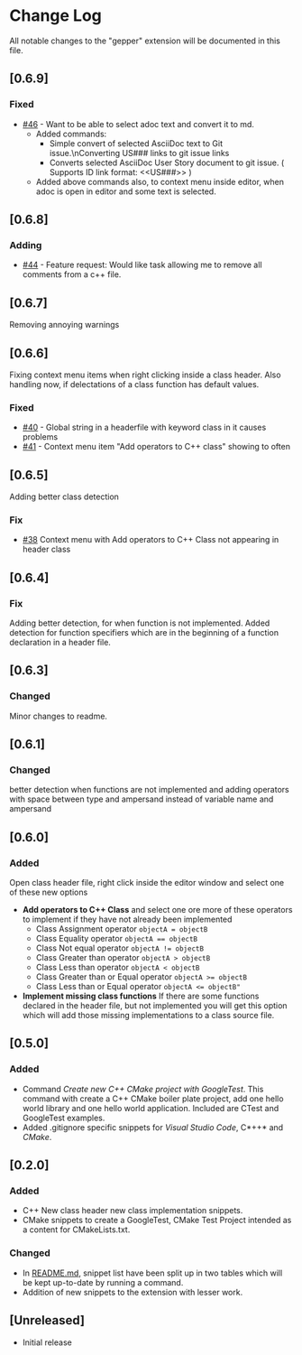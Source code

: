 # Change Log

All notable changes to the "gepper" extension will be documented in this file.

## [0.6.9]

### Fixed

  - [#46](https://github.com/guttih/gepper/issues/46) - Want to be able to select adoc text and convert it to md.
    * Added commands:
      * Simple convert of selected AsciiDoc text to Git issue.\nConverting US### links to git issue links
      * Converts selected AsciiDoc User Story document to git issue.  ( Supports ID link format: <<US###>> )
    * Added above commands also, to context menu inside editor, when adoc is open in editor and some text is selected.


## [0.6.8]

### Adding

  - [#44](https://github.com/guttih/gepper/issues/44) - Feature request: Would like task allowing me to remove all comments from a c++ file.

## [0.6.7]

Removing annoying warnings

## [0.6.6]

Fixing context menu items when right clicking inside a class header.
Also handling now, if delectations of a class function has default values.

### Fixed

  - [#40](https://github.com/guttih/gepper/issues/40) - Global string in a headerfile with keyword class in it causes problems
  - [#41](https://github.com/guttih/gepper/issues/41) - Context menu item "Add operators to C++ class" showing to often

## [0.6.5]

Adding better class detection

### Fix

  - [#38](https://github.com/guttih/gepper/issues/38) Context menu with Add operators to C++ Class not appearing in header class

## [0.6.4]

### Fix

Adding better detection, for when function is not implemented.  Added detection for function specifiers which are in the beginning of a function declaration in a header file.

## [0.6.3]

### Changed

Minor changes to readme.

## [0.6.1]

### Changed
better detection when functions are not implemented and adding operators with space between type and ampersand instead of variable name and ampersand

## [0.6.0]

### Added

Open class header file, right click inside the editor window and select one
of these new options
  - **Add operators to C++ Class** and select one ore more of these operators to implement if they have not already been implemented
     - Class Assignment operator `objectA = objectB`
     - Class Equality operator `objectA == objectB`
     - Class Not equal operator `objectA != objectB`
     - Class Greater than operator `objectA > objectB`
     - Class Less than operator `objectA < objectB`
     - Class Greater than or Equal operator `objectA >= objectB`
     - Class Less than or Equal operator `objectA <= objectB"`
- **Implement missing class functions** If there are some functions declared in the header file, but not implemented you will get this option which will add those missing implementations to a class source file.

## [0.5.0]

### Added
- Command *Create new C++ CMake project with GoogleTest*. This command with create a C++ CMake boiler plate project, add one hello world library and one hello world application.
Included are CTest and GoogleTest examples.
- Added .gitignore specific snippets for *Visual Studio Code*, C*++* and *CMake*.

## [0.2.0]

### Added

- C++ New class header new class implementation snippets.
- CMake snippets to create a GoogleTest, CMake Test Project intended as a content for CMakeLists.txt.

### Changed

- In [README.md], snippet list have been split up in two tables which will be kept up-to-date by running a command.
- Addition of new snippets to the extension with lesser work.

## [Unreleased]

- Initial release


[README.md]: ./README.md
[Keep change log]: https://keepachangelog.com/en/1.0.0/
